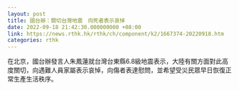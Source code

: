 ```yaml
---
layout: post
title: 國台辦：關切台灣地震　向死者表示哀悼
date: 2022-09-18 21:42:30.000000000 +08:00
link: https://news.rthk.hk/rthk/ch/component/k2/1667374-20220918.htm
categories: rthk
---
```


在北京，國台辦發言人朱鳳蓮就台灣台東縣6.8級地震表示，大陸有關方面對此高度關切，向遇難人員家屬表示哀悼，向傷者表達慰問，並希望受災民眾早日恢復正常生產生活秩序。
